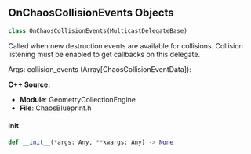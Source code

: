 ## OnChaosCollisionEvents Objects

```python
class OnChaosCollisionEvents(MulticastDelegateBase)
```

Called when new destruction events are available for collisions. Collision listening must be enabled to get callbacks on this delegate.

Args:
    collision_events (Array[ChaosCollisionEventData]):

**C++ Source:**

- **Module**: GeometryCollectionEngine
- **File**: ChaosBlueprint.h

<a id="unreal.OnChaosCollisionEvents.__init__"></a>

#### __init__

```python
def __init__(*args: Any, **kwargs: Any) -> None
```

<a id="unreal.OnChaosCrumblingEvent"></a>
